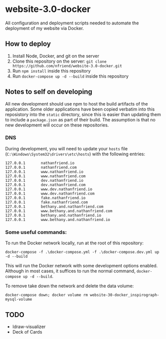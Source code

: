# website-3.0-docker
All configuration and deployment scripts needed to automate the deployment of my website via Docker.

## How to deploy

1. Install Node, Docker, and git on the server
2. Clone this repository on the server: `git clone https://github.com/nfriend/website-3.0-docker.git`
3. Run `npm install` inside this repository
4. Run `docker-compose up -d --build` inside this repository

## Notes to self on developing

All new development should use npm to host the build artifacts of the application.  Some older applications have been copied verbatim into this reposistory into the `static` directory, since this is easier than updating them to include a `package.json` as part of their build.  The assumption is that no new development will occur on these repositories.

### DNS

During development, you will need to update your `hosts` file (`C:\Windows\System32\drivers\etc\hosts`) with the following entries:

```
127.0.0.1		nathanfriend.io
127.0.0.1		nathanfriend.com
127.0.0.1		www.nathanfriend.io
127.0.0.1		www.nathanfriend.com
127.0.0.1		dev.nathanfriend.io
127.0.0.1		dev.nathanfriend.com
127.0.0.1		www.dev.nathanfriend.io
127.0.0.1		www.dev.nathanfriend.com
127.0.0.1		fake.nathanfriend.io
127.0.0.1		fake.nathanfriend.com
127.0.0.1		bethany.and.nathanfriend.com
127.0.0.1		www.bethany.and.nathanfriend.com
127.0.0.1		bethany.and.nathanfriend.io
127.0.0.1		www.bethany.and.nathanfriend.io
```

### Some useful commands:

To run the Docker network locally, run at the root of this repository:

`docker-compose -f .\docker-compose.yml -f .\docker-compose.dev.yml up -d --build`

This will run the Docker network with some development options enabled.  Although in most cases, it suffices to run the normal command, `docker-compose up -d --build`.

To remove take down the network and delete the data volume:

`docker-compose down; docker volume rm website-30-docker_inspirograph-mysql-volume`

## TODO

- ldraw-visualizer
- Deck of Cards
